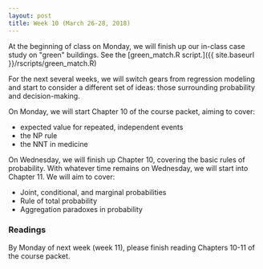 ```yaml
---
layout: post
title: Week 10 (March 26-28, 2018)
---
```


At the beginning of class on Monday, we will finish up our in-class case study on "green" buildings.  See the [green_match.R script.]({{ site.baseurl }}/rscripts/green_match.R)

For the next several weeks, we will switch gears from regression modeling and start to consider a different set of ideas: those surrounding probability and decision-making.  

On Monday, we will start Chapter 10 of the course packet, aiming to cover:  
- expected value for repeated, independent events  
- the NP rule  
- the NNT in medicine  


On Wednesday, we will finish up Chapter 10, covering the basic rules of probability.  With whatever time remains on Wednesday, we will start into Chapter 11.  We will aim to cover:  
-  Joint, conditional, and marginal probabilities  
-  Rule of total probability   
-  Aggregation paradoxes in probability   


### Readings

By Monday of next week (week 11), please finish reading Chapters 10-11 of the course packet.   

